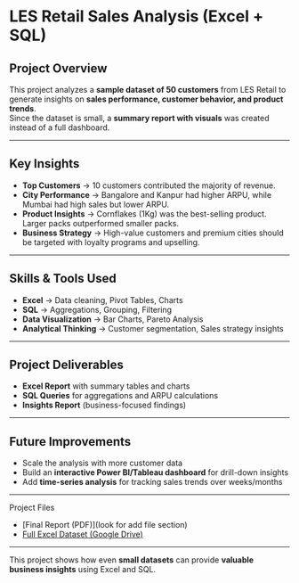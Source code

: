 
# LES Retail Sales Analysis (Excel + SQL)

##  Project Overview
This project analyzes a **sample dataset of 50 customers** from LES Retail to generate insights on **sales performance, customer behavior, and product trends**.  
Since the dataset is small, a **summary report with visuals** was created instead of a full dashboard.

---

## Key Insights
- **Top Customers** → 10 customers contributed the majority of revenue.  
- **City Performance** → Bangalore and Kanpur had higher ARPU, while Mumbai had high sales but lower ARPU.  
- **Product Insights** → Cornflakes (1Kg) was the best-selling product. Larger packs outperformed smaller packs.  
- **Business Strategy** → High-value customers and premium cities should be targeted with loyalty programs and upselling.  

---

##  Skills & Tools Used
- **Excel** → Data cleaning, Pivot Tables, Charts  
- **SQL** → Aggregations, Grouping, Filtering  
- **Data Visualization** → Bar Charts, Pareto Analysis  
- **Analytical Thinking** → Customer segmentation, Sales strategy insights  

---

##  Project Deliverables
- **Excel Report** with summary tables and charts  
- **SQL Queries** for aggregations and ARPU calculations  
- **Insights Report** (business-focused findings)  

---

##  Future Improvements
- Scale the analysis with more customer data  
- Build an **interactive Power BI/Tableau dashboard** for drill-down insights  
- Add **time-series analysis** for tracking sales trends over weeks/months


---

Project Files
-  [Final Report (PDF)](look for add file section)
- [Full Excel Dataset (Google Drive)](https://docs.google.com/spreadsheets/d/1c1-pXM8brTGkJjF5tQxJYqkIRZQaEWja/edit?usp=drive_link&ouid=115259981734726290567&rtpof=true&sd=true)


---

This project shows how even **small datasets** can provide **valuable business insights** using Excel and SQL.
